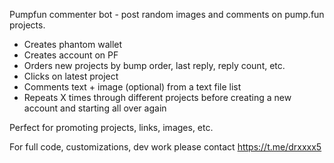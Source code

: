 Pumpfun commenter bot - post random images and comments on pump.fun projects.

- Creates phantom wallet
- Creates account on PF
- Orders new projects by bump order, last reply, reply count, etc.
- Clicks on latest project
- Comments text + image (optional) from a text file list
- Repeats X times through different projects before creating a new account and starting all over again

Perfect for promoting projects, links, images, etc.

For full code, customizations, dev work please contact https://t.me/drxxxx5
